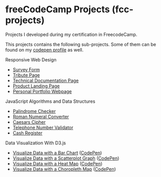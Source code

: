 # freeCodeCamp Projects (fcc-projects)
Projects I developed during my certification in FreecodeCamp.

This projects contains the following sub-projects. Some of them can be found on my [codepen profile](https://codepen.io/cessler/collections/) as well.

Responsive Web Design
 - [Survey Form](https://github.com/cessler/fcc-projects/tree/main/Responsive-Web-Design/Survey-Form)
 - [Tribute Page](https://github.com/cessler/fcc-projects/tree/main/Responsive-Web-Design/Tribute-Page)
 - [Technical Documentation Page](https://github.com/cessler/fcc-projects/tree/main/Responsive-Web-Design/Technical-Documentation-Page)
 - [Product Landing Page](https://github.com/cessler/fcc-projects/tree/main/Responsive-Web-Design/Product-Landing-Page)
 - [Personal Portfolio Webpage](https://github.com/cessler/fcc-projects/tree/main/Responsive-Web-Design/Build-a-Personal-Portfolio-Webpage)

JavaScript Algorithms and Data Structures
 - [Palindrome Checker](https://github.com/cessler/fcc-projects/blob/main/JavaScript-Algorithms-and-Data-Structures/Palindrome_Checker.js)
 - [Roman Numeral Converter](https://github.com/cessler/fcc-projects/blob/main/JavaScript-Algorithms-and-Data-Structures/Roman_Numeral_Converter.js)
 - [Caesars Cipher](https://github.com/cessler/fcc-projects/blob/main/JavaScript-Algorithms-and-Data-Structures/Caesars_Cipher.js)
 - [Telephone Number Validator](https://github.com/cessler/fcc-projects/blob/main/JavaScript-Algorithms-and-Data-Structures/Telephone_Number_Validator.js)
 - [Cash Register](https://github.com/cessler/fcc-projects/blob/main/JavaScript-Algorithms-and-Data-Structures/Cash_Register.js)

Data Visualization With D3.js
  - [Visualize Data with a Bar Chart](https://github.com/cessler/fcc-projects/tree/main/Data-Visualization/Visualize-Data-with-a-Bar-Chart) ([CodePen](https://codepen.io/cessler/pen/KKedEZE))
  - [Visualize Data with a Scatterplot Graph](https://github.com/cessler/fcc-projects/tree/main/Data-Visualization/Visualize-Data-with-a-Scatterplot-Graph) ([CodePen](https://codepen.io/cessler/pen/wvXewmr))
  - [Visualize Data with a Heat Map](https://github.com/cessler/fcc-projects/tree/main/Data-Visualization/Visualize-Data-with-a-Heat-Map) ([CodePen](https://codepen.io/cessler/pen/QWxMOqV))
  - [Visualize Data with a Choropleth Map](https://github.com/cessler/fcc-projects/tree/main/Data-Visualization/Visualize-Data-with-a-Choropleth-Map) ([CodePen](https://codepen.io/cessler/pen/rNKpJqm))